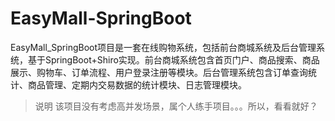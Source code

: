 # EasyMall-SpringBoot

EasyMall_SpringBoot项目是一套在线购物系统，包括前台商城系统及后台管理系统，基于SpringBoot+Shiro实现。前台商城系统包含首页门户、商品搜索、商品展示、购物车、订单流程、用户登录注册等模块。后台管理系统包含订单查询统计、商品管理、定期内交易数据的统计模块、日志管理模块。

> 说明
该项目没有考虑高并发场景，属个人练手项目。。。所以，看看就好？
